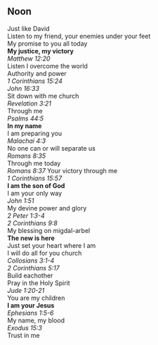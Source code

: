 ## Noon
Just like David  
Listen to my friend, your enemies under your feet  
My promise to you all today  
**My justice, my victory**  
_Matthew 12:20_  
Listen I overcome the world  
Authority and power  
_1 Corinthians 15:24_  
_John 16:33_  
Sit down with me church  
_Revelation 3:21_  
Through me  
_Psalms 44:5_  
**In my name**  
I am preparing you  
_Malachai 4:3_  
No one can or will separate us  
_Romans 8:35_  
Through me today  
_Romans 8:37_
Your victory through me  
_1 Corinthians 15:57_  
**I am the son of God**  
I am your only way  
_John 1:51_  
My devine power and glory  
_2 Peter 1:3-4_  
_2 Corinthians 9:8_  
My blessing on migdal-arbel  
**The new is here**  
Just set your heart where I am  
I will do all for you church  
_Collosians 3:1-4_  
_2 Corinthians 5:17_  
Build eachother  
Pray in the Holy Spirit  
_Jude 1:20-21_  
You are my children  
**I am your Jesus**  
_Ephesians 1:5-6_  
My name, my blood  
_Exodus 15:3_  
Trust in me  
